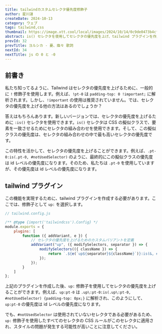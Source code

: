 ```yaml
---
title: tailwindカスタムセレクタ優先度修飾子
author: 星川漣
createDate: 2024-10-13
category: ウェブ
tags: tailwind,css
thumbnail: https://image.xtt.cool/local/images/2024/10/14/0c9de0473b4cfceaf2e386893409125b-2.jpg
abstract: is() セレクタを使用してセレクタの優先度を上げ、tailwind プラグインを作成して修飾子をカスタマイズし、`up:` 修飾子を使用してセレクタの優先度を上げます。
prevId: 32
prevTitle: ヨルシカ - 憂、燦々 歌詞
nextId: 34
nextTitle: js の 0 と -0
---
```


## 前書き

私たち知ってるように、Tailwind はセレクタの優先度を上げるために、一般的に `!` 修飾子を使用します。例えば、`!pt-0` は `padding-top: 0 !important;` に解析されます。しかし、`!important` の使用は推奨されていません。では、セレクタの優先度を上げる他の方法はあるのでしょうか？

答えはもちろんあります。新しいバージョンでは、セレクタの優先度を上げるために `:is()` セレクタを使用できます。`is()` セレクタは CSS の擬似クラスで、要素を一致させるためにセレクタの組み合わせを使用できます。そして、この擬似クラスの優先度は、セレクタの組み合わせの中で最も高いセレクタの優先度です。

この特性を活かして、セレクタの優先度を上げることができます。例えば、`.pt-0:is(.pt-0, #notUsedSelector)` のように、最終的にこの擬似クラスの優先度は id レベルの優先度になります。そのため、私たちは `.pt-0` を使用していますが、その優先度は id レベルの優先度になります。

## tailwind プラグイン

この機能を実現するために、tailwind プラグインを作成する必要があります。ここでは、修飾子として `up:` を選択します。

```js
// tailwind.config.js

/** @type {import('tailwindcss').Config} */
module.exports = {
	plugins: [
		function ({ addVariant, e }) {
			// セレクタの優先度を上げるためのカスタムバリアントを定義
			addVariant("up", ({ modifySelectors, separator }) => {
				modifySelectors(({ className }) => {
					return `.${e(`up${separator}${className}`)}:is(&, #notUsedSelector)`;
				});
			});
		}
	]
};
```

上記のプラグインを作成した後、`up:` 修飾子を使用してセレクタの優先度を上げることができます。例えば、`up:pt-0` は `.up\:pt-0:is(.up\:pt-0, #notUsedSelector) {padding-top: 0px;}` に解析され、このようにして、`up:pt-0` の優先度は id レベルの優先度になります。

でも、`#notUsedSelector` は使用されていないセレクタである必要があるため、`up:` 修飾子を使用したすべてのセレクタの CSS ルールがこのセレクタに適用され、スタイルの問題が発生する可能性が高いことに注意してください。
